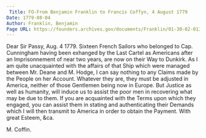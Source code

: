 ```yaml
---
 Title: FO-From Benjamin Franklin to Francis Coffyn, 4 August 1779
Date: 1779-08-04
Author: Franklin, Benjamin
Page URL: https://founders.archives.gov/documents/Franklin/01-30-02-0138
---
```


Dear Sir
Passy, Aug. 4 1779.
Sixteen French Sailors who belonged to Cap. Cunningham having been exhanged by the Last Cartel as Americans after an Imprisonnement of near two years, are now on their Way to Dunkirk. As I am quite unacquainted with the affairs of that Ship which were managed between Mr. Deane and M. Hodge, I can say nothing to any Claims made by the People on her Account. Whatever they are, they must be adjusted in America, neither of those Gentlemen being now in Europe. But Justice as well as humanity, will induce us to assist the poor men in recovering what may be due to them. If you are acquainted with the Terms upon which they engaged, you can assist them in stating and authenticating their Demands which I will then transmit to America in order to obtain the Payment.
With great Esteem, &ca.

M. Coffin.


